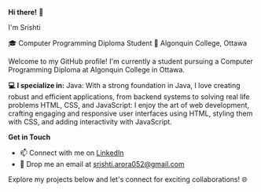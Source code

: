  **Hi there!** 👋

I'm Srishti

🎓 Computer Programming Diploma Student 
🏫 Algonquin College, Ottawa

Welcome to my GitHub profile! I'm currently a student pursuing a Computer Programming Diploma at Algonquin College in Ottawa.

**💻 I specialize in:**
Java: With a strong foundation in Java, I love creating robust and efficient applications, from backend systems to solving real life problems
HTML, CSS, and JavaScript: I enjoy the art of web development, crafting engaging and responsive user interfaces using HTML, styling them with CSS, and adding interactivity with JavaScript.


**Get in Touch**

- 📫 Connect with me on [LinkedIn](https://www.linkedin.com/in/srishti-2535ab261/)
- 📧 Drop me an email at [srishti.arora052@gmail.com](mailto:srishti.arora052@gmail.com)

Explore my projects below and let's connect for exciting collaborations! 🌐
